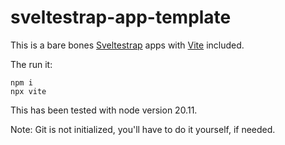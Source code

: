 # sveltestrap-app-template

This is a bare bones [Sveltestrap](https://github.com/sveltestrap/sveltestrap) apps with [Vite](https://vitejs.dev/) included.

The run it:

    npm i
    npx vite

This has been tested with node version 20.11.

Note: Git is not initialized, you'll have to do it yourself, if needed.

